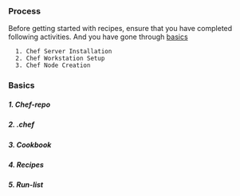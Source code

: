 ### Process
Before getting started with recipes, ensure that you have completed following activities. And you have gone through [basics]()

      1. Chef Server Installation
      2. Chef Workstation Setup
      3. Chef Node Creation
  
### Basics

##### 1. Chef-repo

##### 2. .chef

##### 3. Cookbook

##### 4. Recipes

##### 5. Run-list
